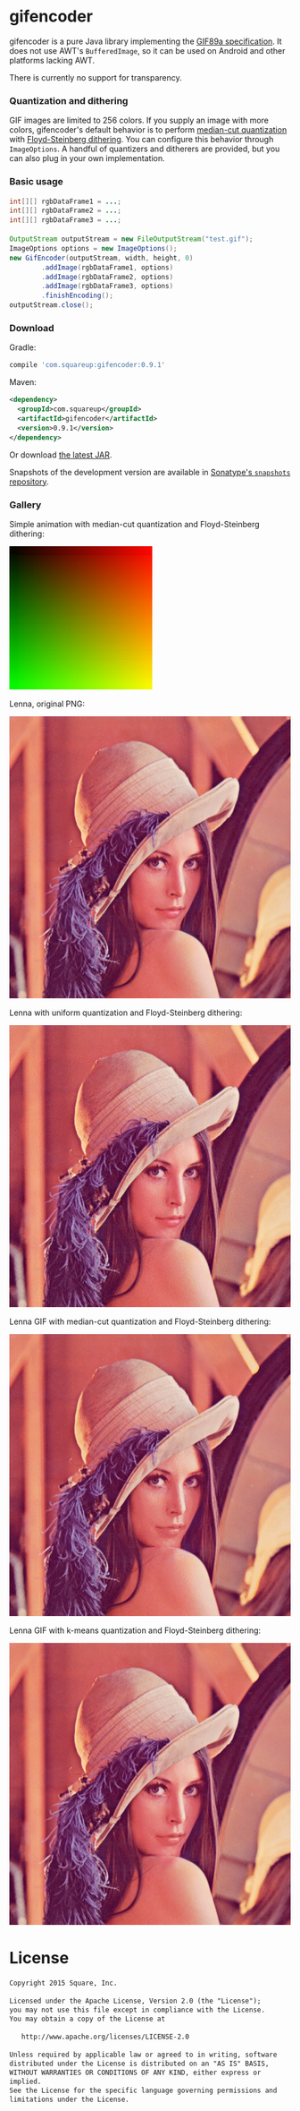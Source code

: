 # gifencoder

gifencoder is a pure Java library implementing the [GIF89a specification](http://www.w3.org/Graphics/GIF/spec-gif89a.txt). It does not use AWT's `BufferedImage`, so it can be used on Android and other platforms lacking AWT.

There is currently no support for transparency.


### Quantization and dithering

GIF images are limited to 256 colors. If you supply an image with more colors, gifencoder's default behavior is to perform [median-cut quantization](http://en.wikipedia.org/wiki/Median_cut) with [Floyd-Steinberg dithering](http://en.wikipedia.org/wiki/Floyd%E2%80%93Steinberg_dithering). You can configure this behavior through `ImageOptions`. A handful of quantizers and ditherers are provided, but you can also plug in your own implementation.


### Basic usage

```java
int[][] rgbDataFrame1 = ...;
int[][] rgbDataFrame2 = ...;
int[][] rgbDataFrame3 = ...;

OutputStream outputStream = new FileOutputStream("test.gif");
ImageOptions options = new ImageOptions();
new GifEncoder(outputStream, width, height, 0)
        .addImage(rgbDataFrame1, options)
        .addImage(rgbDataFrame2, options)
        .addImage(rgbDataFrame3, options)
        .finishEncoding();
outputStream.close();
```


### Download

Gradle:
```groovy
compile 'com.squareup:gifencoder:0.9.1'
```
Maven:
```xml
<dependency>
  <groupId>com.squareup</groupId>
  <artifactId>gifencoder</artifactId>
  <version>0.9.1</version>
</dependency>
```
Or download [the latest JAR][jar]. 

Snapshots of the development version are available in [Sonatype's `snapshots` repository][snap].


### Gallery

Simple animation with median-cut quantization and Floyd-Steinberg dithering:

![simple animation](gallery/simple-animation.gif)

Lenna, original PNG:

![Lenna original](gallery/lenna-original.png)

Lenna with uniform quantization and Floyd-Steinberg dithering:

![Lenna with uniform quantization and Floyd-Steinberg dithering](gallery/lenna-uniform.gif)

Lenna GIF with median-cut quantization and Floyd-Steinberg dithering:

![Lenna with median-cut quantization and Floyd-Steinberg dithering](gallery/lenna-median-cut.gif)

Lenna GIF with k-means quantization and Floyd-Steinberg dithering:

![Lenna with k-means quantization and Floyd-Steinberg dithering](gallery/lenna-k-means.gif)



License
=======

    Copyright 2015 Square, Inc.

    Licensed under the Apache License, Version 2.0 (the "License");
    you may not use this file except in compliance with the License.
    You may obtain a copy of the License at

       http://www.apache.org/licenses/LICENSE-2.0

    Unless required by applicable law or agreed to in writing, software
    distributed under the License is distributed on an "AS IS" BASIS,
    WITHOUT WARRANTIES OR CONDITIONS OF ANY KIND, either express or implied.
    See the License for the specific language governing permissions and
    limitations under the License.


 [jar]: https://search.maven.org/remote_content?g=com.squareup&a=gifencoder&v=LATEST
 [snap]: https://oss.sonatype.org/content/repositories/snapshots/

